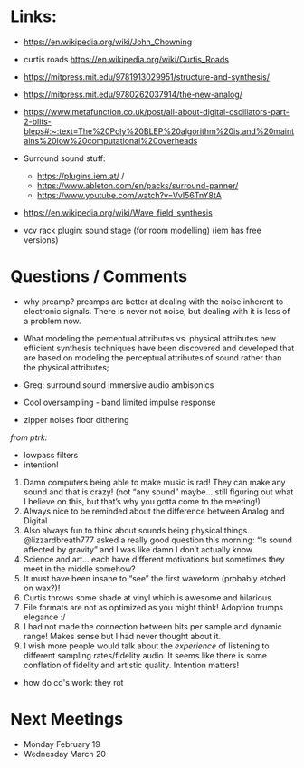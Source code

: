 # Links:

- https://en.wikipedia.org/wiki/John_Chowning
- curtis roads https://en.wikipedia.org/wiki/Curtis_Roads
- https://mitpress.mit.edu/9781913029951/structure-and-synthesis/
- https://mitpress.mit.edu/9780262037914/the-new-analog/

- https://www.metafunction.co.uk/post/all-about-digital-oscillators-part-2-blits-bleps#:~:text=The%20Poly%20BLEP%20algorithm%20is,and%20maintains%20low%20computational%20overheads
- Surround sound stuff:
  - https://plugins.iem.at/ /
  - https://www.ableton.com/en/packs/surround-panner/
  - https://www.youtube.com/watch?v=VvI56TnY8tA
- https://en.wikipedia.org/wiki/Wave_field_synthesis
- vcv rack plugin: sound stage (for room modelling) (iem has free versions)

# Questions / Comments

- why preamp? preamps are better at dealing with the noise inherent to electronic signals. There is never not noise, but dealing with it is less of a problem now.

- What modeling the perceptual attributes vs. physical attributes new efficient synthesis techniques have been discovered and developed that are based on modeling the perceptual attributes of sound rather than the physical attributes;

- Greg: surround sound immersive audio ambisonics
- Cool oversampling - band limited impulse response
- zipper noises floor dithering

_from ptrk:_

- lowpass filters
- intention!

1. Damn computers being able to make music is rad! They can make any sound and that is crazy! (not “any sound” maybe… still figuring out what I believe on this, but that’s why you gotta come to the meeting!)
2. Always nice to be reminded about the difference between Analog and Digital
3. Also always fun to think about sounds being physical things. @lizzardbreath777 asked a really good question this morning: “Is sound affected by gravity” and I was like damn I don’t actually know.
4. Science and art… each have different motivations but sometimes they meet in the middle somehow?
5. It must have been insane to “see” the first waveform (probably etched on wax?)!
6. Curtis throws some shade at vinyl which is awesome and hilarious.
7. File formats are not as optimized as you might think! Adoption trumps elegance :/
8. I had not made the connection between bits per sample and dynamic range! Makes sense but I had never thought about it.
9. I wish more people would talk about the _experience_ of listening to different sampling rates/fidelity audio. It seems like there is some conflation of fidelity and artistic quality. Intention matters!

- how do cd's work: they rot

# Next Meetings

- Monday February 19
- Wednesday March 20
